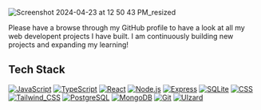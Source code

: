 
![Screenshot 2024-04-23 at 12 50 43 PM_resized](https://github.com/mollmikey/mollmikey/assets/104609759/a3932050-13b6-4ccd-ac19-9a1ca48652f5)

Please have a browse through my GitHub profile to have a look at all my web developent projects I have built. I am continuously building new projects and expanding my learning! 

## Tech Stack
[![JavaScript](https://img.shields.io/badge/JavaScript-grey?style=flat-square&logo=javascript)](https://developer.mozilla.org/en-US/docs/Web/JavaScript)
[![TypeScript](https://img.shields.io/badge/TypeScript-grey?style=flat-square&logo=typescript)](https://www.typescriptlang.org/)
[![React](https://img.shields.io/badge/React-grey?style=flat-square&logo=react)](https://reactjs.org/)
[![Node.js](https://img.shields.io/badge/Node.js-grey?style=flat-square&logo=node.js)](https://nodejs.org/)
[![Express](https://img.shields.io/badge/Express-grey?style=flat-square&logo=express)](https://expressjs.com/)
[![SQLite](https://img.shields.io/badge/SQLite-grey?style=flat-square&logo=sqlite&logoColor=white)](https://www.sqlite.org/)
[![CSS](https://img.shields.io/badge/CSS-grey?&style=flat-square&logo=css3&logoColor=white)](https://www.w3schools.com/css/default.asp/)
[![Tailwind_CSS](https://img.shields.io/badge/Tailwind_CSS-grey?style=flat-square&logo=tailwind-css&logoColor=white)](https://tailwindcss.com/)
[![PostgreSQL](https://img.shields.io/badge/PostgreSQL-grey?style=flat-square&logo=postgresql&logoColor=white)](https://www.postgresql.org/)
[![MongoDB](https://img.shields.io/badge/MongoDB-grey?style=flat-square&logo=mongodb&logoColor=white)](https://www.mongodb.com/)
[![Git](https://img.shields.io/badge/GIT-grey?style=for-flat-square&logo=git&logoColor=white)](https://git-scm.com/)
[![UIzard](https://img.shields.io/badge/UIzard-grey?style=flat-square)](https://uizard.io/?transaction_id=102fff897efe828134514e4048ce36&offer_id=3&affiliate_id=19&utm_campaign=affiliates&utm_term=uizard+pro+21&utm_source=affilate_&utm_medium=affiliate)
